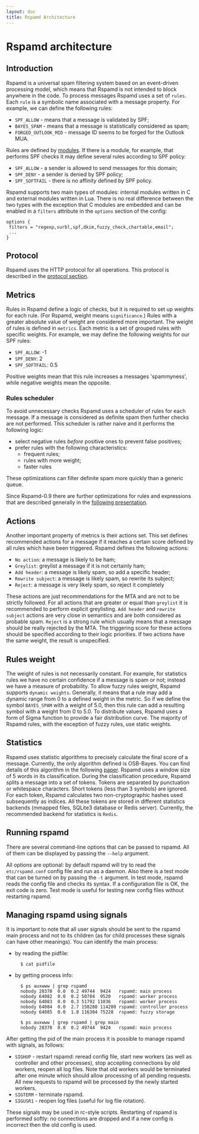 ```yaml
---
layout: doc
title: Rspamd Architecture
---
```

# Rspamd architecture

## Introduction

Rspamd is a universal spam filtering system based on an event-driven processing model, which means that Rspamd is not intended to block anywhere in the code. To process messages Rspamd uses a set of `rules`. Each `rule` is a symbolic name associated with a message property. For example, we can define the following rules:

- `SPF_ALLOW` - means that a message is validated by SPF;
- `BAYES_SPAM` - means that a message is statistically considered as spam;
- `FORGED_OUTLOOK_MID` - message ID seems to be forged for the Outlook MUA.

Rules are defined by [modules](../modules/). If there is a module, for example, that performs SPF checks it may define several rules according to SPF policy:

- `SPF_ALLOW` - a sender is allowed to send messages for this domain;
- `SPF_DENY` - a sender is denied by SPF policy;
- `SPF_SOFTFAIL` - there is no affinity defined by SPF policy.

Rspamd supports two main types of modules: internal modules written in C and external modules written in Lua. There is no real difference between the two types with the exception that C modules are embedded and can be enabled in a `filters` attribute in the `options` section of the config:

~~~ucl
options {
 filters = "regexp,surbl,spf,dkim,fuzzy_check,chartable,email";
 ...
}
~~~

## Protocol

Rspamd uses the HTTP protocol for all operations. This protocol is described in the [protocol section](protocol.html).

## Metrics

Rules in Rspamd define a logic of checks, but it is required to set up weights for each rule. (For Rspamd, weight means `significance`.) Rules with a greater absolute value of weight are considered more important. The weight of rules is defined in `metrics`. Each metric is a set of grouped rules with specific weights. For example, we may define the following weights for our SPF rules:

- `SPF_ALLOW`: -1
- `SPF_DENY`: 2
- `SPF_SOFTFAIL`: 0.5

Positive weights mean that this rule increases a messages 'spammyness', while negative weights mean the opposite.

### Rules scheduler

To avoid unnecessary checks Rspamd uses a scheduler of rules for each message. If a message is considered as definite spam then further checks are not performed. This scheduler is rather naive and it performs the following logic:

- select negative rules *before* positive ones to prevent false positives;
- prefer rules with the following characteristics:
  - frequent rules;
  - rules with more weight;
  - faster rules

These optimizations can filter definite spam more quickly than a generic queue.

Since Rspamd-0.9 there are further optimizations for rules and expressions that are described generally in the [following presentation](http://highsecure.ru/ast-rspamd.pdf).

## Actions

Another important property of metrics is their actions set. This set defines recommended actions for a message if it reaches a certain score defined by all rules which have been triggered. Rspamd defines the following actions:

- `No action`: a message is likely to be ham;
- `Greylist`: greylist a message if it is not certainly ham;
- `Add header`: a message is likely spam, so add a specific header;
- `Rewrite subject`: a message is likely spam, so rewrite its subject;
- `Reject`: a message is very likely spam, so reject it completely

These actions are just recommendations for the MTA and are not to be strictly followed. For all actions that are greater or equal than `greylist` it is recommended to perform explicit greylisting. `Add header` and `rewrite subject` actions are very close in semantics and are both considered as probable spam. `Reject` is a strong rule which usually means that a message should be really rejected by the MTA. The triggering score for these actions should be specified according to their logic priorities. If two actions have the same weight, the result is unspecified.

## Rules weight

The weight of rules is not necessarily constant. For example, for statistics rules we have no certain confidence if a message is spam or not; instead we have a measure of probability. To allow fuzzy rules weight, Rspamd supports `dynamic weights`. Generally, it means that a rule may add a dynamic range from 0 to a defined weight in the metric. So if we define the symbol `BAYES_SPAM` with a weight of 5.0, then this rule can add a resulting symbol with a weight from 0 to 5.0. To distribute values, Rspamd uses a form of Sigma function to provide a fair distribution curve. The majority of Rspamd rules, with the exception of fuzzy rules, use static weights.

## Statistics

Rspamd uses statistic algorithms to precisely calculate the final score of a message. Currently, the only algorithm defined is OSB-Bayes. You can find details of this algorithm in the following [paper](http://osbf-lua.luaforge.net/papers/osbf-eddc.pdf). Rspamd uses a window size of 5 words in its classification. During the classification procedure, Rspamd splits a message into a set of tokens. Tokens are separated by punctuation or whitespace characters. Short tokens (less than 3 symbols) are ignored. For each token, Rspamd calculates two non-cryptographic hashes used subsequently as indices. All these tokens are stored in different statistics backends (mmapped files, SQLite3 database or Redis server). Currently, the recommended backend for statistics is `Redis`.

## Running rspamd

There are several command-line options that can be passed to rspamd. All of them can be displayed by passing the `--help` argument.

All options are optional: by default rspamd will try to read the `etc/rspamd.conf` config file and run as a daemon. Also there is a test mode that can be turned on by passing the `-t` argument. In test mode, rspamd reads the config file and checks its syntax. If a configuration file is OK, the exit code is zero. Test mode is useful for testing new config files without restarting rspamd.

## Managing rspamd using signals

It is important to note that all user signals should be sent to the rspamd main process and not to its children (as for child processes these signals can have other meanings). You can identify the main process:

- by reading the pidfile:

		$ cat pidfile

- by getting process info:

		$ ps auxwww | grep rspamd
		nobody 28378  0.0  0.2 49744  9424   rspamd: main process
		nobody 64082  0.0  0.2 50784  9520   rspamd: worker process
		nobody 64083  0.0  0.3 51792 11036   rspamd: worker process
		nobody 64084  0.0  2.7 158288 114200 rspamd: controller process
		nobody 64085  0.0  1.8 116304 75228  rspamd: fuzzy storage

		$ ps auxwww | grep rspamd | grep main
		nobody 28378  0.0  0.2 49744  9424   rspamd: main process

After getting the pid of the main process it is possible to manage rspamd with signals, as follows:

- `SIGHUP` - restart rspamd: reread config file, start new workers (as well as controller and other processes), stop accepting connections by old workers, reopen all log files. Note that old workers would be terminated after one minute which should allow processing of all pending requests. All new requests to rspamd will be processed by the newly started workers.
- `SIGTERM` - terminate rspamd.
- `SIGUSR1` - reopen log files (useful for log file rotation).

These signals may be used in rc-style scripts. Restarting of rspamd is performed softly: no connections are dropped and if a new config is incorrect then the old config is used.
